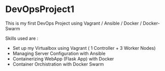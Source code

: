 # DevOpsProject1
This is my first DevOps Project using Vagrant / Ansible / Docker / Docker-Swarm

Skills used are :

- Set up my Virtualbox using Vagrant ( 1 Controller + 3 Worker Nodes)
- Managing Server Configuration with Ansible
- Containerizing WebApp (Flask App) with Docker
- Container Orchistration with Docker Swarm


